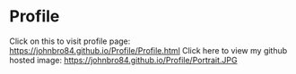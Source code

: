 # Profile

Click on this to visit profile page: https://johnbro84.github.io/Profile/Profile.html
Click here to view my github hosted image: https://johnbro84.github.io/Profile/Portrait.JPG
